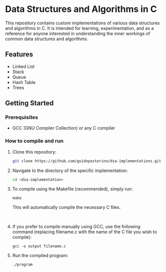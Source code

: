 # Data Structures and Algorithms in C

This repository contains custom implementations of various data structures and algorithms in C. It is intended for learning, experimentation, and as a reference for anyone interested in understanding the inner workings of common data structures and algorithms.

## Features
  - Linked List
  - Stack
  - Queue
  - Hash Table
  - Trees

## Getting Started

### Prerequisites
- GCC (GNU Compiler Collection) or any C compiler

### How to compile and run

1. Clone this repository:

    ```bash
    git clone https://github.com/guidopastorino/dsa-implementations.git
    ```

2. Navigate to the directory of the specific implementation:

    ```bash
    cd <dsa-implementation>
    ```

3. To compile using the Makefile (recommended), simply run:
    ```
    make
    ```
    This will automatically compile the necessary C files.

<br/>

4. If you prefer to compile manually using GCC, use the following command (replacing filename.c with the name of the C file you wish to compile):

    ```
    gcc -o output filename.c
    ```

5. Run the compiled program:

    ```
    ./program
    ```